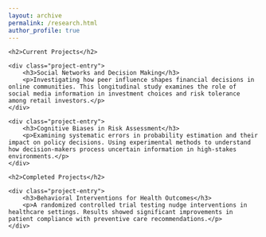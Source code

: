 ```yaml
---
layout: archive
permalink: /research.html
author_profile: true
---
```


<div class="research-container">
    
    <h2>Current Projects</h2>
    
    <div class="project-entry">
        <h3>Social Networks and Decision Making</h3>
        <p>Investigating how peer influence shapes financial decisions in online communities. This longitudinal study examines the role of social media information in investment choices and risk tolerance among retail investors.</p>
    </div>
    
    <div class="project-entry">
        <h3>Cognitive Biases in Risk Assessment</h3>
        <p>Examining systematic errors in probability estimation and their impact on policy decisions. Using experimental methods to understand how decision-makers process uncertain information in high-stakes environments.</p>
    </div>
    
    <h2>Completed Projects</h2>
    
    <div class="project-entry">
        <h3>Behavioral Interventions for Health Outcomes</h3>
        <p>A randomized controlled trial testing nudge interventions in healthcare settings. Results showed significant improvements in patient compliance with preventive care recommendations.</p>
    </div>
    
</div>

<style>
.research-container h2 {
    font-size: 1.3em;
    font-weight: 500;
    color: #333;
    margin-bottom: 20px;
}

.project-entry {
    margin-bottom: 25px;
    padding: 15px 20px;
    background-color: #f8f9fa;
    border-left: 3px solid #007bff;
    border-radius: 4px;
}

.project-entry h3 {
    font-size: 1.1em;
    font-weight: 500;
    color: #333;
    margin-top: 0;
    margin-bottom: 10px;
}

.project-entry p {
    font-size: 0.95em;
    font-weight: 400;
    margin-bottom: 0;
    line-height: 1.5;
    color: #555;
}
</style>
